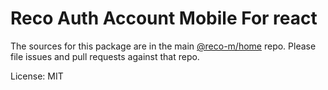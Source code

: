 Reco Auth Account Mobile For react
=======

The sources for this package are in the main [@reco-m/home](http://192.168.1.247/summary/framework%2FRECO8.Mobile.git) repo. Please file issues and pull requests against that repo.

License: MIT
